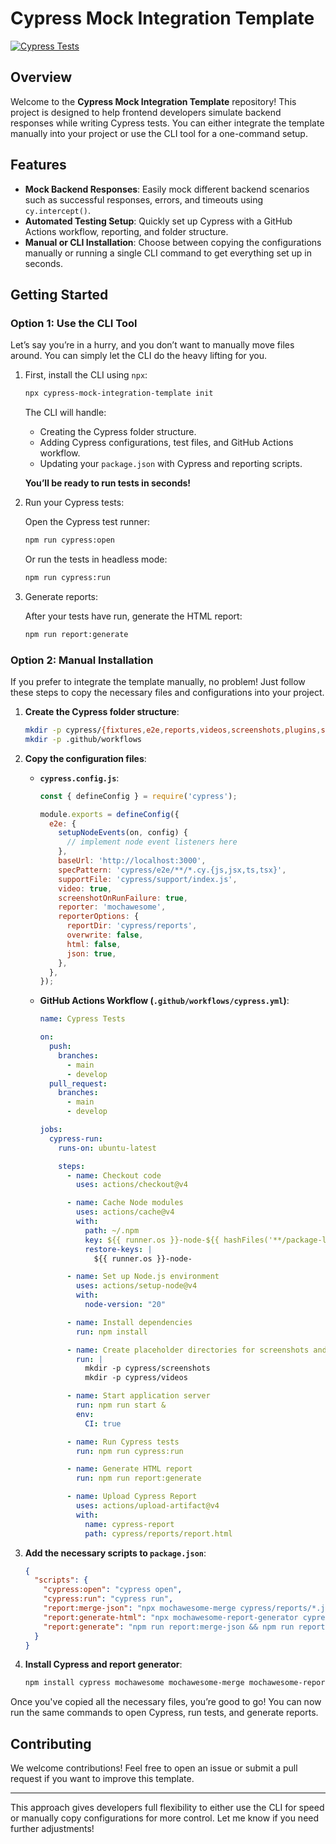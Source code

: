 # Cypress Mock Integration Template

[![Cypress Tests](https://github.com/aneudy1702/cypress-mock-integration-template/actions/workflows/cypress.yml/badge.svg)](https://github.com/aneudy1702/cypress-mock-integration-template/actions)

## Overview
Welcome to the **Cypress Mock Integration Template** repository! This project is designed to help frontend developers simulate backend responses while writing Cypress tests. You can either integrate the template manually into your project or use the CLI tool for a one-command setup.

## Features
- **Mock Backend Responses**: Easily mock different backend scenarios such as successful responses, errors, and timeouts using `cy.intercept()`.
- **Automated Testing Setup**: Quickly set up Cypress with a GitHub Actions workflow, reporting, and folder structure.
- **Manual or CLI Installation**: Choose between copying the configurations manually or running a single CLI command to get everything set up in seconds.

## Getting Started

### Option 1: Use the CLI Tool

Let’s say you’re in a hurry, and you don’t want to manually move files around. You can simply let the CLI do the heavy lifting for you.

1. First, install the CLI using `npx`:

   ```bash
   npx cypress-mock-integration-template init
   ```

   The CLI will handle:
   - Creating the Cypress folder structure.
   - Adding Cypress configurations, test files, and GitHub Actions workflow.
   - Updating your `package.json` with Cypress and reporting scripts.

   **You’ll be ready to run tests in seconds!**

2. Run your Cypress tests:

   Open the Cypress test runner:
   ```bash
   npm run cypress:open
   ```

   Or run the tests in headless mode:
   ```bash
   npm run cypress:run
   ```

3. Generate reports:

   After your tests have run, generate the HTML report:
   ```bash
   npm run report:generate
   ```

### Option 2: Manual Installation

If you prefer to integrate the template manually, no problem! Just follow these steps to copy the necessary files and configurations into your project.

1. **Create the Cypress folder structure**:

   ```bash
   mkdir -p cypress/{fixtures,e2e,reports,videos,screenshots,plugins,support}
   mkdir -p .github/workflows
   ```

2. **Copy the configuration files**:

   - **`cypress.config.js`**:

     ```javascript
     const { defineConfig } = require('cypress');

     module.exports = defineConfig({
       e2e: {
         setupNodeEvents(on, config) {
           // implement node event listeners here
         },
         baseUrl: 'http://localhost:3000',
         specPattern: 'cypress/e2e/**/*.cy.{js,jsx,ts,tsx}',
         supportFile: 'cypress/support/index.js',
         video: true,
         screenshotOnRunFailure: true,
         reporter: 'mochawesome',
         reporterOptions: {
           reportDir: 'cypress/reports',
           overwrite: false,
           html: false,
           json: true,
         },
       },
     });
     ```

   - **GitHub Actions Workflow (`.github/workflows/cypress.yml`)**:

     ```yaml
     name: Cypress Tests

     on:
       push:
         branches:
           - main
           - develop
       pull_request:
         branches:
           - main
           - develop

     jobs:
       cypress-run:
         runs-on: ubuntu-latest

         steps:
           - name: Checkout code
             uses: actions/checkout@v4

           - name: Cache Node modules
             uses: actions/cache@v4
             with:
               path: ~/.npm
               key: ${{ runner.os }}-node-${{ hashFiles('**/package-lock.json') }}
               restore-keys: |
                 ${{ runner.os }}-node-

           - name: Set up Node.js environment
             uses: actions/setup-node@v4
             with:
               node-version: "20"

           - name: Install dependencies
             run: npm install

           - name: Create placeholder directories for screenshots and videos
             run: |
               mkdir -p cypress/screenshots
               mkdir -p cypress/videos

           - name: Start application server
             run: npm run start &
             env:
               CI: true

           - name: Run Cypress tests
             run: npm run cypress:run

           - name: Generate HTML report
             run: npm run report:generate

           - name: Upload Cypress Report
             uses: actions/upload-artifact@v4
             with:
               name: cypress-report
               path: cypress/reports/report.html
     ```

3. **Add the necessary scripts to `package.json`**:

   ```json
   {
     "scripts": {
       "cypress:open": "cypress open",
       "cypress:run": "cypress run",
       "report:merge-json": "npx mochawesome-merge cypress/reports/*.json > cypress/reports/report.json",
       "report:generate-html": "npx mochawesome-report-generator cypress/reports/report.json --reportDir cypress/reports --inline",
       "report:generate": "npm run report:merge-json && npm run report:generate-html"
     }
   }
   ```

4. **Install Cypress and report generator**:

   ```bash
   npm install cypress mochawesome mochawesome-merge mochawesome-report-generator
   ```

Once you've copied all the necessary files, you’re good to go! You can now run the same commands to open Cypress, run tests, and generate reports.

## Contributing
We welcome contributions! Feel free to open an issue or submit a pull request if you want to improve this template.

---

This approach gives developers full flexibility to either use the CLI for speed or manually copy configurations for more control. Let me know if you need further adjustments!
